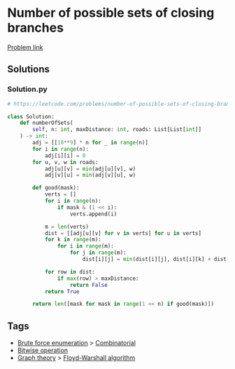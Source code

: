 # Number of possible sets of closing branches

[Problem link](https://leetcode.com/problems/number-of-possible-sets-of-closing-branches/)

## Solutions


### Solution.py
```py
# https://leetcode.com/problems/number-of-possible-sets-of-closing-branches/

class Solution:
    def numberOfSets(
        self, n: int, maxDistance: int, roads: List[List[int]]
    ) -> int:
        adj = [[10**9] * n for _ in range(n)]
        for i in range(n):
            adj[i][i] = 0
        for u, v, w in roads:
            adj[u][v] = min(adj[u][v], w)
            adj[v][u] = min(adj[v][u], w)

        def good(mask):
            verts = []
            for i in range(n):
                if mask & (1 << i):
                    verts.append(i)

            m = len(verts)
            dist = [[adj[u][v] for v in verts] for u in verts]
            for k in range(m):
                for i in range(m):
                    for j in range(m):
                        dist[i][j] = min(dist[i][j], dist[i][k] + dist[k][j])

            for row in dist:
                if max(row) > maxDistance:
                    return False
            return True

        return len([mask for mask in range(1 << n) if good(mask)])
```
## Tags

* [Brute force enumeration](/Collections/brute-force-enumeration.md#brute-force-enumeration) > [Combinatorial](/Collections/brute-force-enumeration.md#combinatorial)
* [Bitwise operation](/Collections/bitwise-operation.md#bitwise-operation)
* [Graph theory](/Collections/graph-theory.md#graph-theory) > [Floyd-Warshall algorithm](/Collections/graph-theory.md#floyd-warshall-algorithm)

